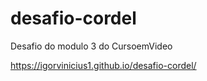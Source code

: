 # desafio-cordel
 Desafio do modulo 3 do CursoemVideo
 
 https://igorvinicius1.github.io/desafio-cordel/
